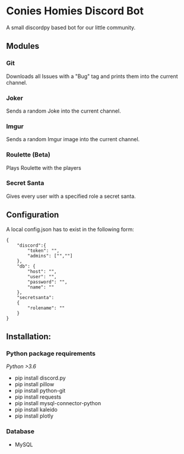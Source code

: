 # Conies Homies Discord Bot
A small discordpy based bot for our little community.

## Modules
### Git
Downloads all Issues with a "Bug" tag and prints them into the current channel.
### Joker
Sends a random Joke into the current channel.
### Imgur
Sends a random Imgur image into the current channel.
### Roulette (Beta)
Plays Roulette with the players
### Secret Santa
Gives every user with a specified role a secret santa.

## Configuration
A local config.json has to exist in the following form:
```
{
    "discord":{
        "token": "",
        "admins": ["",""]
    },
    "db": {
        "host": "",
        "user": "",
        "password": "",
        "name": ""
    },
    "secretsanta":
    {
        "rolename": ""
    }
}
```
## Installation:
### Python package requirements
*Python >3.6*
- pip install discord.py
- pip install pillow
- pip install python-git
- pip install requests
- pip install mysql-connector-python
- pip install kaleido
- pip install plotly

### Database
- MySQL
